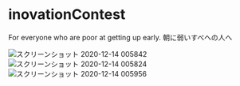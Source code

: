 # inovationContest

For everyone who are poor at getting up early.
朝に弱いすべへの人へ

![スクリーンショット 2020-12-14 005842](https://user-images.githubusercontent.com/65486738/102017561-0eaf3f00-3dab-11eb-9c38-ebe80bf13950.jpg)  
![スクリーンショット 2020-12-14 005824](https://user-images.githubusercontent.com/65486738/102017567-1b339780-3dab-11eb-958a-b7fe508d3f1f.jpg)  
![スクリーンショット 2020-12-14 005956](https://user-images.githubusercontent.com/65486738/102017590-38686600-3dab-11eb-9da7-206da4798a03.jpg)
